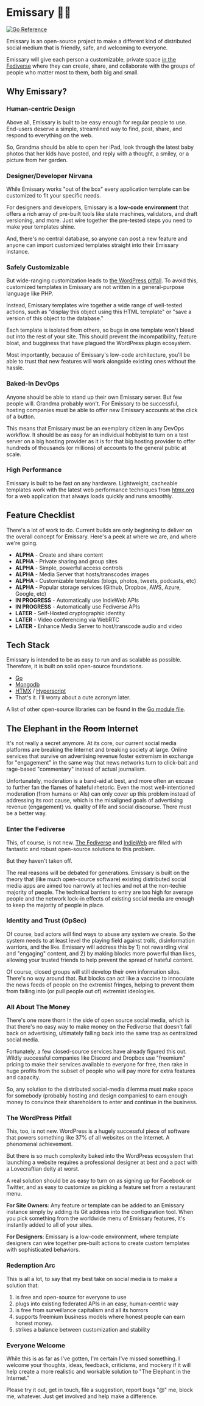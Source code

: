 # Emissary 🏴‍☠️

[![Go Reference](https://pkg.go.dev/badge/github.com/EmissarySocial/emissary.svg)](https://pkg.go.dev/github.com/EmissarySocial/emissary)

Emissary is an open-source project to make a different kind of distributed social medium that is friendly, safe, and welcoming to everyone.

Emissary will give each person a customizable, private space [in the Fediverse](#enter-the-fediverse) where they can create, share, and collaborate with the groups of people who matter most to them, both big and small.

## Why Emissary?

### Human-centric Design

Above all, Emissary is built to be easy enough for regular people to use.  End-users deserve a simple, streamlined way to find, post, share, and respond to everything on the web.

So, Grandma should be able to open her iPad, look through the latest baby photos that her kids have posted, and reply with a thought, a smiley, or a picture from her garden.  

### Designer/Developer Nirvana

While Emissary works "out of the box" every application template can be customized to fit your specific needs.

For designers and developers, Emissary is a **low-code environment** that offers a rich array of pre-built tools like state machines, validators, and draft versioning, and more.  Just wire together the pre-tested steps you need to make your templates shine.

And, there's no central database, so anyone can post a new feature and anyone can import customized templates straight into their Emissary instance.  

### Safely Customizable

But wide-ranging customization leads to [the WordPress pitfall](#the-wordpress-pitfall).  To avoid this, customized templates in Emissary are not written in a general-purpose language like PHP.  

Instead, Emissary templates wire together a wide range of well-tested actions, such as "display this object using this HTML template" or "save a version of this object to the database."  

Each template is isolated from others, so bugs in one template won't bleed out into the rest of your site.  This should prevent the incompatibility, feature bloat, and bugginess that have plagued the WordPress plugin ecosystem.

Most importantly, because of Emissary's low-code architecture, you'll be able to trust that new features will work alongside existing ones without the hassle.

### Baked-In DevOps

Anyone should be able to stand up their own Emissary server.  But few people will.  Grandma probably won't.  For Emissary to be successful, hosting companies must be able to offer new Emissary accounts at the click of a button.

This means that Emissary must be an exemplary citizen in any DevOps workflow.  It should be as easy for an individual hobbyist to turn on a test server on a big hosting provider as it is for that big hosting provider to offer hundreds of thousands (or millions) of accounts to the general public at scale.

### High Performance

Emissary is built to be fast on any hardware.  Lightweight, cacheable templates work with the latest web performance techniques from [htmx.org](https://htmx.org) for a web application that always loads quickly and runs smoothly.

## Feature Checklist

There's a lot of work to do.  Current builds are only beginning to deliver on the overall concept for Emissary.  Here's a peek at where we are, and where we're going.

* **ALPHA** - Create and share content
* **ALPHA** - Private sharing and group sites
* **ALPHA** - Simple, powerful access controls
* **ALPHA** - Media Server that hosts/transcodes images
* **ALPHA** - Customizable templates (blogs, photos, tweets, podcasts, etc)
* **ALPHA** - Popular storage services (Github, Dropbox, AWS, Azure, Google, etc)
* **IN PROGRESS** - Automatically use IndieWeb APIs
* **IN PROGRESS** - Automatically use Fediverse APIs 
* **LATER** - Self-Hosted cryptographic identity
* **LATER** - Video conferencing via WebRTC
* **LATER** - Enhance Media Server to host/transcode audio and video 

## Tech Stack

Emissary is intended to be as easy to run and as scalable as possible.  Therefore, it is built on solid open-source foundations.

* [Go](https://go.dev)
* [Mongodb](https://mongodb.org)
* [HTMX](https://htmx.org) / [Hyperscript](https://hyperscript.org)
* That's it.  I'll worry about a cute acronym later.

A list of other open-source libraries can be found in the [Go module file](https://github.com/EmissarySocial/emissary/blob/main/go.mod).

## The Elephant in the <s>Room</s> Internet

It's not really a secret anymore.  At its core, our current social media platforms are breaking the Internet and breaking society at large.  Online services that survive on advertising revenue foster extremism in exchange for "engagement" in the same way that news networks turn to click-bait and rage-based "commentary" instead of actual journalism.  

Unfortunately, moderation is a band-aid at best, and more often an excuse to further fan the flames of hateful rhetoric.  Even the most well-intentioned moderation (from humans or AIs) can only cover up this problem instead of addressing its root cause, which is the misaligned goals of advertising revenue (engagement) vs. quality of life and social discourse.  There must be a better way.

<a id="enter-the-fediverse"></a>
### Enter the Fediverse

This, of course, is not new.  [The Fediverse](https://fediverse.party) and [IndieWeb](https://indieweb.org) are filled with fantastic and robust open-source solutions to this problem.

But they haven't taken off.

The real reasons will be debated for generations.  Emissary is built on the theory that (like much open-source software) existing distributed social media apps are aimed too narrowly at techies and not at the non-techie majority of people.  The technical barriers to entry are too high for average people and the network lock-in effects of existing social media are enough to keep the majority of people in place.

<a id="identity-and-trust"></a>
### Identity and Trust (OpSec)

Of course, bad actors will find ways to abuse any system we create.  So the system needs to at least level the playing field against trolls, disinformation warriors, and the like.  Emissary will address this by 1) not rewarding viral and "engaging" content, and 2) by making blocks more powerful than likes, allowing your trusted friends to help prevent the spread of hateful content.

Of course, closed groups will still develop their own information silos.  There's no way around that.  But blocks can act like a vaccine to innoculate the news feeds of people on the extremist fringes, helping to prevent them from falling into (or pull people out of) extremist ideologies.

<a id="all-about-the-money"></a>
### All About The Money

There's one more thorn in the side of open source social media, which is that there's no easy way to make money on the Fediverse that doesn't fall back on advertising, ultimately falling back into the same trap as centralized social media.  

Fortunately, a few closed-source services have already figured this out.  Wildly successful companies like Discord and Dropbox use "freemium" pricing to make their services available to everyone for free, then rake in huge profits from the subset of people who will pay more for extra features and capacity.

So, any solution to the distributed social-media dilemma must make space for somebody (probably hosting and design companies) to earn enough money to convince their shareholders to enter and continue in the business.

<a id="the-wordpress-pitfall"></a>
### The WordPress Pitfall

This, too, is not new.  WordPress is a hugely successful piece of software that powers something like 37% of all websites on the Internet.  A phenomenal achievement.

But there is so much complexity baked into the WordPress ecosystem that launching a website requires a professional designer at best and a pact with a Lovecraftian deity at worst.

A real solution should be as easy to turn on as signing up for Facebook or Twitter, and as easy to customize as picking a feature set from a restaurant menu.

**For Site Owners**: Any feature or template can be added to an Emissary instance simply by adding its Git address into the configuration tool.  When you pick something from the worldwide menu of Emissary features, it's instantly added to all of your sites.

**For Designers**: Emissary is a low-code environment, where template designers can wire together pre-built actions to create custom templates with sophisticated behaviors.

<a id="redemption-arc"></a>
### Redemption Arc

This is all a lot, to say that my best take on social media is to make a solution that:

1. is free and open-source for everyone to use
1. plugs into existing federated APIs in an easy, human-centric way
1. is free from surveillance capitalism and all its horrors
1. supports freemium business models where honest people can earn honest money.
1. strikes a balance between customization and stability

<a id="everyone-welcome"></a>
### Everyone Welcome

While this is as far as I've gotten, I'm certain I've missed something.  I welcome your thoughts, ideas, feedback, criticisms, and mockery if it will help create a more realistic and workable solution to "The Elephant in the Internet."  

Please try it out, get in touch, file a suggestion, report bugs "@" me, block me, whatever.  Just get involved and help make a difference.
